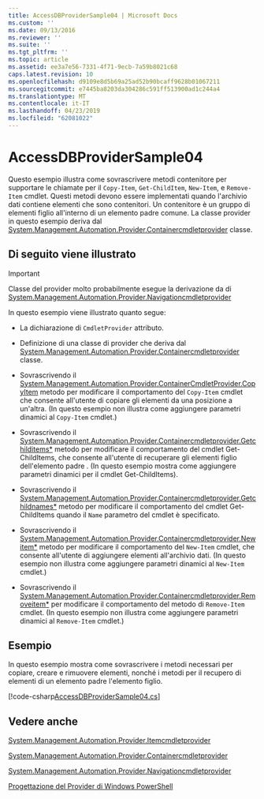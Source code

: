 ```yaml
---
title: AccessDBProviderSample04 | Microsoft Docs
ms.custom: ''
ms.date: 09/13/2016
ms.reviewer: ''
ms.suite: ''
ms.tgt_pltfrm: ''
ms.topic: article
ms.assetid: ee3a7e56-7331-4f71-9ecb-7a59b8021c68
caps.latest.revision: 10
ms.openlocfilehash: d9109e8d5b69a25ad52b90bcaff9628b01067211
ms.sourcegitcommit: e7445ba8203da304286c591ff513900ad1c244a4
ms.translationtype: MT
ms.contentlocale: it-IT
ms.lasthandoff: 04/23/2019
ms.locfileid: "62081022"
---
```

# <a name="accessdbprovidersample04"></a>AccessDBProviderSample04

Questo esempio illustra come sovrascrivere metodi contenitore per supportare le chiamate per il `Copy-Item`, `Get-ChildItem`, `New-Item`, e `Remove-Item` cmdlet. Questi metodi devono essere implementati quando l'archivio dati contiene elementi che sono contenitori. Un contenitore è un gruppo di elementi figlio all'interno di un elemento padre comune. La classe provider in questo esempio deriva dal [System.Management.Automation.Provider.Containercmdletprovider](/dotnet/api/System.Management.Automation.Provider.ContainerCmdletProvider) classe.

## <a name="demonstrates"></a>Di seguito viene illustrato

> [!IMPORTANT]
> Classe del provider molto probabilmente esegue la derivazione da di [System.Management.Automation.Provider.Navigationcmdletprovider](/dotnet/api/System.Management.Automation.Provider.NavigationCmdletProvider)

In questo esempio viene illustrato quanto segue:

- La dichiarazione di `CmdletProvider` attributo.

- Definizione di una classe di provider che deriva dal [System.Management.Automation.Provider.Containercmdletprovider](/dotnet/api/System.Management.Automation.Provider.ContainerCmdletProvider) classe.

- Sovrascrivendo il [System.Management.Automation.Provider.ContainerCmdletProvider.CopyItem](/dotnet/api/System.Management.Automation.Provider.ContainerCmdletProvider.CopyItem) metodo per modificare il comportamento del `Copy-Item` cmdlet che consente all'utente di copiare gli elementi da una posizione a un'altra. (In questo esempio non illustra come aggiungere parametri dinamici al `Copy-Item` cmdlet.)

- Sovrascrivendo il [System.Management.Automation.Provider.Containercmdletprovider.Getchilditems*](/dotnet/api/System.Management.Automation.Provider.ContainerCmdletProvider.GetChildItems) metodo per modificare il comportamento del cmdlet Get-ChildItems, che consente all'utente di recuperare gli elementi figlio dell'elemento padre . (In questo esempio mostra come aggiungere parametri dinamici per il cmdlet Get-ChildItems).

- Sovrascrivendo il [System.Management.Automation.Provider.Containercmdletprovider.Getchildnames*](/dotnet/api/System.Management.Automation.Provider.ContainerCmdletProvider.GetChildNames) metodo per modificare il comportamento del cmdlet Get-ChildItems quando il `Name` parametro del cmdlet è specificato.

- Sovrascrivendo il [System.Management.Automation.Provider.Containercmdletprovider.Newitem*](/dotnet/api/System.Management.Automation.Provider.ContainerCmdletProvider.NewItem) metodo per modificare il comportamento del `New-Item` cmdlet, che consente all'utente di aggiungere elementi all'archivio dati. (In questo esempio non illustra come aggiungere parametri dinamici al `New-Item` cmdlet.)

- Sovrascrivendo il [System.Management.Automation.Provider.Containercmdletprovider.Removeitem*](/dotnet/api/System.Management.Automation.Provider.ContainerCmdletProvider.RemoveItem) per modificare il comportamento del metodo di `Remove-Item` cmdlet. (In questo esempio non illustra come aggiungere parametri dinamici al `Remove-Item` cmdlet.)

## <a name="example"></a>Esempio

In questo esempio mostra come sovrascrivere i metodi necessari per copiare, creare e rimuovere elementi, nonché i metodi per il recupero di elementi di un elemento padre l'elemento figlio.

[!code-csharp[AccessDBProviderSample04.cs](../../powershell-sdk-samples/SDK-2.0/csharp/AccessDBProviderSample06/AccessDBProviderSample06.cs#L11-L1635 "AccessDBProviderSample04.cs")]

## <a name="see-also"></a>Vedere anche

[System.Management.Automation.Provider.Itemcmdletprovider](/dotnet/api/System.Management.Automation.Provider.ItemCmdletProvider)

[System.Management.Automation.Provider.Containercmdletprovider](/dotnet/api/System.Management.Automation.Provider.ContainerCmdletProvider)

[System.Management.Automation.Provider.Navigationcmdletprovider](/dotnet/api/System.Management.Automation.Provider.NavigationCmdletProvider)

[Progettazione del Provider di Windows PowerShell](./provider-types.md)